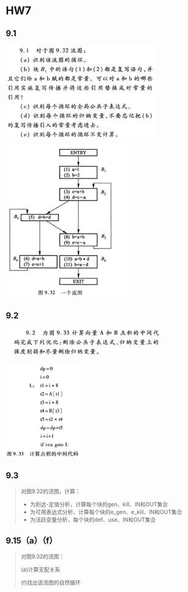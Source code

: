 # HW7



## 9.1

![image-20231210163216700](assets/image-20231210163216700.png)

![image-20231210163227879](assets/image-20231210163227879.png)





## 9.2

![image-20231210163248280](assets/image-20231210163248280.png)

![image-20231210163308171](assets/image-20231210163308171.png)







## 9.3

> 对图9.32的流图，计算：
>
> - 为到达-定值分析，计算每个块的gen、kill、IN和OUT集合
> - 为可用表达式分析，计算每个块的e_gen、e_kill、IN和OUT集合
> - 为活跃变量分析，每个块的def、use、IN和OUT集合







## 9.15（a）（f）

> 对图9.32的流图：
>
> (a)计算支配关系
>
> (f)找出该流图的自然循环